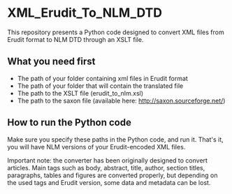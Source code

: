 # XML_Erudit_To_NLM_DTD
This repository presents a Python code designed to convert XML files from Erudit format to NLM DTD through an XSLT file.

## What you need first
- The path of your folder containing xml files in Erudit format
- The path of your folder that will contain the translated file
- The path to the XSLT file (erudit_to_nlm.xsl)
- The path to the saxon file (available here: http://saxon.sourceforge.net/)

## How to run the Python code
Make sure you specify these paths in the Python code, and run it. That's it, you will have NLM versions of your Erudit-encoded XML files.

Important note: the converter has been originally designed to convert articles. Main tags such as body, abstract, title, author, section titles, paragraphs, tables and figures are converted properly, but depending on the used tags and Erudit version, some data and metadata can be lost.
